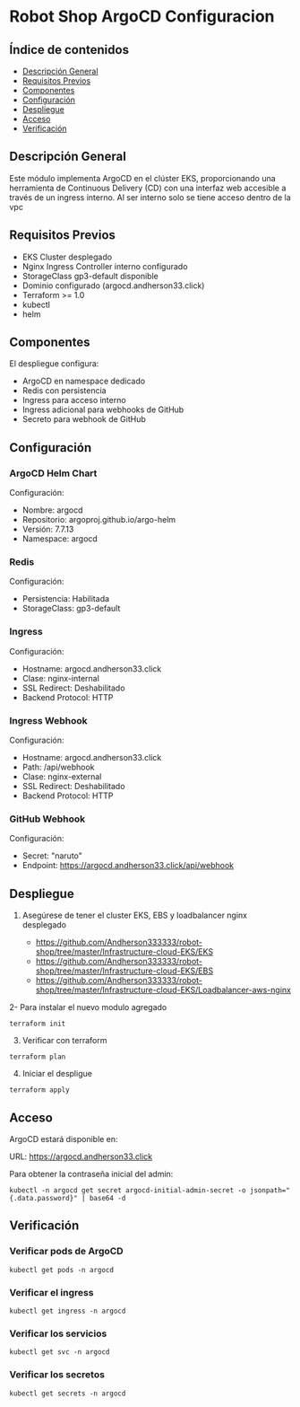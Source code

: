 # Robot Shop ArgoCD Configuracion

## Índice de contenidos
* [Descripción General](#descripcion)
* [Requisitos Previos](#requisitos)
* [Componentes](#componentes)
* [Configuración](#configuracion)
* [Despliegue](#despliegue)
* [Acceso](#acceso)
* [Verificación](#verificacion)

<a name="descripcion"></a>
## Descripción General
Este módulo implementa ArgoCD en el clúster EKS, proporcionando una herramienta de Continuous Delivery (CD) con una interfaz web accesible a través de un ingress interno. Al ser interno solo se tiene acceso dentro de la vpc


<a name="requisitos"></a>
## Requisitos Previos
- EKS Cluster desplegado
- Nginx Ingress Controller interno configurado
- StorageClass gp3-default disponible
- Dominio configurado (argocd.andherson33.click)
- Terraform >= 1.0
- kubectl
- helm

<a name="componentes"></a>
## Componentes
El despliegue configura:
- ArgoCD en namespace dedicado
- Redis con persistencia
- Ingress para acceso interno
- Ingress adicional para webhooks de GitHub
- Secreto para webhook de GitHub

<a name="configuracion"></a>
## Configuración

### ArgoCD Helm Chart
Configuración:
- Nombre: argocd
- Repositorio: argoproj.github.io/argo-helm
- Versión: 7.7.13
- Namespace: argocd

### Redis
Configuración:
- Persistencia: Habilitada
- StorageClass: gp3-default

### Ingress
Configuración:
- Hostname: argocd.andherson33.click
- Clase: nginx-internal
- SSL Redirect: Deshabilitado
- Backend Protocol: HTTP

### Ingress Webhook
Configuración:
- Hostname: argocd.andherson33.click
- Path: /api/webhook
- Clase: nginx-external
- SSL Redirect: Deshabilitado
- Backend Protocol: HTTP

### GitHub Webhook
Configuración:
- Secret: "naruto"
- Endpoint: https://argocd.andherson33.click/api/webhook

<a name="despliegue"></a>
## Despliegue
1. Asegúrese de tener el cluster EKS, EBS y loadbalancer nginx desplegado 

   - https://github.com/Andherson333333/robot-shop/tree/master/Infrastructure-cloud-EKS/EKS
   - https://github.com/Andherson333333/robot-shop/tree/master/Infrastructure-cloud-EKS/EBS
   - https://github.com/Andherson333333/robot-shop/tree/master/Infrastructure-cloud-EKS/Loadbalancer-aws-nginx

2- Para instalar el nuevo modulo agregado
```
terraform init
```
3. Verificar con terraform
```
terraform plan
```
4. Iniciar el despligue
```
terraform apply
```

<a name="acceso"></a>
## Acceso

ArgoCD estará disponible en:

URL: https://argocd.andherson33.click

Para obtener la contraseña inicial del admin:
```
kubectl -n argocd get secret argocd-initial-admin-secret -o jsonpath="{.data.password}" | base64 -d
```
<a name="verificacion"></a>
## Verificación

### Verificar pods de ArgoCD
```
kubectl get pods -n argocd
```
### Verificar el ingress
```
kubectl get ingress -n argocd
```
### Verificar los servicios
```
kubectl get svc -n argocd
```
### Verificar los secretos
```
kubectl get secrets -n argocd
```
